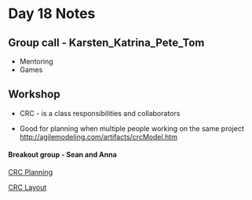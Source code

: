 # Day 18 Notes

## Group call - Karsten_Katrina_Pete_Tom
* Mentoring
* Games

## Workshop
* CRC - is a class responsibilities and collaborators
 - Good for planning when multiple people working on the same project
 http://agilemodeling.com/artifacts/crcModel.htm

#### Breakout group - Sean and Anna

[CRC Planning](https://docs.google.com/document/d/1G_xpHM75I4xhpV0Kc7UQq9fpc0csn-4Oi_e1TAQKiIs/edit)

[CRC Layout](https://docs.google.com/spreadsheets/d/1gRSdpUVD0Hi9RpSkYDCJhnnt3tqhPQsIsGedVwHasak/edit#gid=1174641296)
